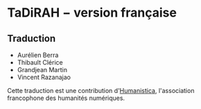 TaDiRAH − version française
==========================

## Traduction

+ Aurélien Berra
+ Thibault Clérice
+ Grandjean Martin
+ Vincent Razanajao

Cette traduction est une contribution d'[Humanistica](http://www.humanisti.ca), l'association francophone des humanités numériques.
